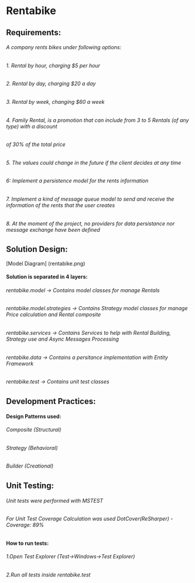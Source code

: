 # Rentabike
## Requirements:
###### A company rents bikes under following options: 
###### 1. Rental by hour, charging $5 per hour 
###### 2. Rental by day, charging $20 a day 
###### 3. Rental by week, changing $60 a week 
###### 4. Family Rental, is a promotion that can include from 3 to 5 Rentals (of any type) with a discount 
###### of 30% of the total price 
###### 5. The values could change in the future if the client decides at any time 
###### 6: Implement a persistence model for the rents information 
###### 7. Implement a kind of message queue model to send and receive the information of the rents that the user creates 
###### 8. At the moment of the project, no providers for data persistance nor message exchange have been defined 

## Solution Design:
[Model Diagram] (rentabike.png)
#### Solution is separated in 4 layers:
###### rentabike.model -> Contains model classes for manage Rentals
###### rentabike.model.strategies -> Contains Strategy model classes for manage Price calculation and Rental composite
###### rentabike.services -> Contains Services to help with Rental Building, Strategy use and Async Messages Processing
###### rentabike.data -> Contains a persitance implementation with Entity Framework
###### rentabike.test -> Contains unit test classes

## Development Practices:
#### Design Patterns used:
###### Composite	(Structural)
###### Strategy		(Behavioral)
###### Builder		(Creational)

## Unit Testing:
###### Unit tests were performed with MSTEST
###### For Unit Test Coverage Calculation was used DotCover(ReSharper) - Coverage: 89%
#### How to run tests:
###### 1.Open Test Explorer (Test->Windows->Test Explorer)
###### 2.Run all tests inside rentabike.test